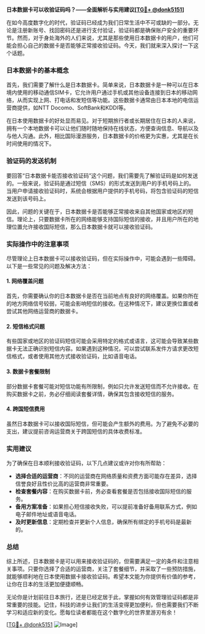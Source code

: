 **日本数据卡可以收验证码吗？——全面解析与实用建议[[TG💪+ @donk5151](https://t.me/s/donk5151)]**

在如今高度数字化的时代，验证码已经成为我们日常生活中不可或缺的一部分。无论是注册新账号、找回密码还是进行支付验证，验证码都是确保账户安全的重要环节。然而，对于身处海外的人们来说，尤其是那些使用日本数据卡的用户，他们可能会担心自己的数据卡是否能够正常接收验证码。今天，我们就来深入探讨一下这个话题。

### 日本数据卡的基本概念

首先，我们需要了解什么是日本数据卡。简单来说，日本数据卡是一种可以在日本境内使用的移动通信SIM卡，它允许用户通过手机或其他设备连接到日本的移动网络，从而实现上网、打电话和发短信等功能。这些数据卡通常由日本本地的电信运营商提供，如NTT Docomo、SoftBank和KDDI等。

在日本使用数据卡的好处显而易见。对于短期旅行者或长期居住在日本的人来说，拥有一个本地数据卡可以让他们随时随地保持在线状态，方便查询信息、导航以及与他人沟通。此外，相比国际漫游服务，日本数据卡的价格更为实惠，尤其是在长时间使用的情况下。

### 验证码的发送机制

要回答“日本数据卡能否接收验证码”这个问题，我们需要先了解验证码是如何发送的。一般来说，验证码是通过短信（SMS）的形式发送到用户的手机号码上的。当用户申请接收验证码时，系统会根据用户提供的手机号码，将包含验证码的短信发送到该号码上。

因此，问题的关键在于，日本数据卡是否能够正常接收来自其他国家或地区的短信。理论上，只要数据卡所在的网络能够支持国际短信的接收，并且用户所在的地理位置允许接收国际短信，那么日本数据卡就可以接收验证码。

### 实际操作中的注意事项

尽管理论上日本数据卡可以接收验证码，但在实际操作中，可能会遇到一些障碍。以下是一些常见的问题及解决方法：

#### 1. 网络覆盖问题
首先，你需要确认你的日本数据卡是否在当前地点有良好的网络覆盖。如果你所在的地方网络信号较弱，可能会影响短信的接收。在这种情况下，建议更换位置或者尝试其他网络运营商的数据卡。

#### 2. 短信格式问题
有些国家或地区的验证码短信可能会采用特定的格式或语言，这可能会导致某些数据卡无法正确识别短信内容。如果遇到这种情况，可以尝试联系发件方请求更改短信格式，或者使用其他方式接收验证码，比如语音电话。

#### 3. 数据卡套餐限制
部分数据卡套餐可能对短信功能有所限制，例如只允许发送短信而不允许接收。在购买数据卡之前，务必仔细阅读套餐详情，确保其包含接收短信的服务。

#### 4. 跨国短信费用
虽然日本数据卡可以接收国际短信，但可能会产生额外的费用。为了避免不必要的支出，建议提前咨询运营商关于跨国短信的具体收费标准。

### 实用建议

为了确保在日本顺利接收验证码，以下几点建议或许对你有所帮助：

- **选择合适的运营商**：不同的运营商在网络质量和资费方面可能存在差异，选择信誉良好且性价比高的运营商非常重要。
- **检查套餐内容**：在购买数据卡前，务必查看套餐是否包括接收国际短信的服务。
- **备用方案准备**：如果担心短信接收失败，可以提前准备好备用联系方式，例如电子邮件地址或语音电话。
- **及时更新信息**：定期检查并更新个人信息，确保所有绑定的手机号码是最新的。

### 总结

综上所述，日本数据卡是可以用来接收验证码的，但需要满足一定的条件和注意相关事项。只要你选择了合适的运营商，关注了套餐细节，并采取了一些预防措施，就能够顺利地在日本使用数据卡接收验证码。希望本文能为你提供有价值的参考，让你在日本的生活更加便捷顺畅。

无论你是计划前往日本旅行，还是已经定居于此，掌握如何有效管理验证码都是非常重要的技能。记住，科技的进步让我们的生活变得更加便利，但也需要我们不断学习和适应新的变化。愿每位读者都能在这个数字化的世界里游刃有余！

[[TG💪+ @donk5151](https://t.me/s/donk5151) ![Image](https://i.postimg.cc/rwNCRYN7/Snipaste-2025-04-30-17-27-05.png)]